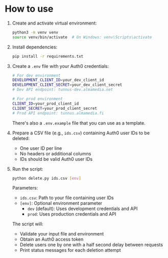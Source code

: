 # How to use

1. Create and activate virtual environment:
   ```bash
   python3 -m venv venv
   source venv/bin/activate  # On Windows: venv\Scripts\activate
   ```

2. Install dependencies:
   ```bash
   pip install -r requirements.txt
   ```

3. Create a `.env` file with your Auth0 credentials:
   ```bash
   # For dev environment
   DEVELOPMENT_CLIENT_ID=your_dev_client_id
   DEVELOPMENT_CLIENT_SECRET=your_dev_client_secret
   # Dev API endpoint: tunnus-dev.almamedia.net

   # For prod environment
   CLIENT_ID=your_prod_client_id
   CLIENT_SECRET=your_prod_client_secret
   # Prod API endpoint: tunnus.almamedia.fi
   ```


   There's also a `.env.example` file that you can use as a template.

4. Prepare a CSV file (e.g., `ids.csv`) containing Auth0 user IDs to be deleted:
   - One user ID per line
   - No headers or additional columns
   - IDs should be valid Auth0 user IDs

5. Run the script:
   ```bash
   python delete.py ids.csv [env]
   ```
   Parameters:
   - `ids.csv`: Path to your file containing user IDs
   - `[env]`: Optional environment parameter
     - `dev` (default): Uses development credentials and API
     - `prod`: Uses production credentials and API

   The script will:
   - Validate your input file and environment
   - Obtain an Auth0 access token
   - Delete users one by one with a half second delay between requests
   - Print status messages for each deletion attempt
